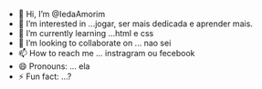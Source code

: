- 👋 Hi, I’m @IedaAmorim
- 👀 I’m interested in ...jogar, ser mais dedicada e aprender mais.
- 🌱 I’m currently learning ...html e css
- 💞️ I’m looking to collaborate on ... nao sei
- 📫 How to reach me ... instragram ou fecebook
- 😄 Pronouns: ... ela
- ⚡ Fun fact: ...?

<!---
IedaAmorim/IedaAmorim is a ✨ special ✨ repository because its `README.md` (this file) appears on your GitHub profile.
You can click the Preview link to take a look at your changes.
--->

